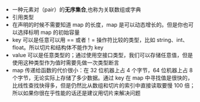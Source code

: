 * 一种元素对（pair）的**无序集合**,也称为关联数组或字典
* 引用类型
* 在声明的时候不需要知道 map 的长度，map 是可以动态增长的。但是你也可以选择标明 map 的初始容量
* key 可以是任意可以用 == 或者！= 操作符比较的类型，比如 string、int、float。所以切片和结构体不能作为 key 
* value 可以是任意类型的；通过使用空接口类型，我们可以存储任意值，但是使用这种类型作为值时需要先做一次类型断言
* map 传递给函数的代价很小：在 32 位机器上占 4 个字节，64 位机器上占 8 个字节，无论实际上存储了多少数据。通过 key 在 map 中寻找值是很快的，比线性查找快得多，但是仍然比从数组和切片的索引中直接读取要慢 100 倍；所以如果你很在乎性能的话还是建议用切片来解决问题